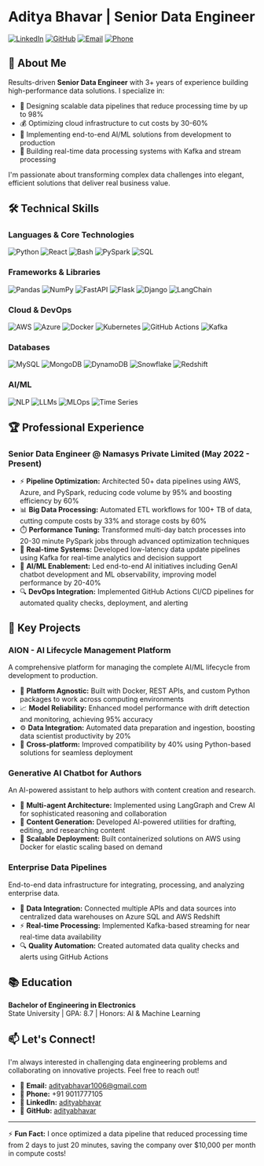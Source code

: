 # Aditya Bhavar | Senior Data Engineer

[![LinkedIn](https://img.shields.io/badge/LinkedIn-0077B5?style=for-the-badge&logo=linkedin&logoColor=white)](https://www.linkedin.com/in/adityabhavar/)
[![GitHub](https://img.shields.io/badge/GitHub-100000?style=for-the-badge&logo=github&logoColor=white)](https://github.com/adityabhavar)
[![Email](https://img.shields.io/badge/Email-D14836?style=for-the-badge&logo=gmail&logoColor=white)](mailto:adityabhavar1006@gmail.com)
[![Phone](https://img.shields.io/badge/Phone-25D366?style=for-the-badge&logo=phone&logoColor=white)](tel:+919011777105)

## 💫 About Me

Results-driven **Senior Data Engineer** with 3+ years of experience building high-performance data solutions. I specialize in:

- 🚀 Designing scalable data pipelines that reduce processing time by up to 98%
- 💰 Optimizing cloud infrastructure to cut costs by 30-60%
- 🤖 Implementing end-to-end AI/ML solutions from development to production
- 🔄 Building real-time data processing systems with Kafka and stream processing

I'm passionate about transforming complex data challenges into elegant, efficient solutions that deliver real business value.

## 🛠️ Technical Skills

### Languages & Core Technologies
![Python](https://img.shields.io/badge/Python-3776AB?style=flat-square&logo=python&logoColor=white)
![React](https://img.shields.io/badge/React-20232A?style=flat-square&logo=react&logoColor=61DAFB)
![Bash](https://img.shields.io/badge/Bash-4EAA25?style=flat-square&logo=gnu-bash&logoColor=white)
![PySpark](https://img.shields.io/badge/PySpark-E25A1C?style=flat-square&logo=apache-spark&logoColor=white)
![SQL](https://img.shields.io/badge/SQL-4479A1?style=flat-square&logo=postgresql&logoColor=white)

### Frameworks & Libraries
![Pandas](https://img.shields.io/badge/Pandas-150458?style=flat-square&logo=pandas&logoColor=white)
![NumPy](https://img.shields.io/badge/NumPy-013243?style=flat-square&logo=numpy&logoColor=white)
![FastAPI](https://img.shields.io/badge/FastAPI-009688?style=flat-square&logo=fastapi&logoColor=white)
![Flask](https://img.shields.io/badge/Flask-000000?style=flat-square&logo=flask&logoColor=white)
![Django](https://img.shields.io/badge/Django-092E20?style=flat-square&logo=django&logoColor=white)
![LangChain](https://img.shields.io/badge/LangChain-3670A0?style=flat-square&logo=chainlink&logoColor=white)

### Cloud & DevOps
![AWS](https://img.shields.io/badge/AWS-232F3E?style=flat-square&logo=amazon-aws&logoColor=white)
![Azure](https://img.shields.io/badge/Azure-0078D4?style=flat-square&logo=microsoft-azure&logoColor=white)
![Docker](https://img.shields.io/badge/Docker-2496ED?style=flat-square&logo=docker&logoColor=white)
![Kubernetes](https://img.shields.io/badge/Kubernetes-326CE5?style=flat-square&logo=kubernetes&logoColor=white)
![GitHub Actions](https://img.shields.io/badge/GitHub_Actions-2088FF?style=flat-square&logo=github-actions&logoColor=white)
![Kafka](https://img.shields.io/badge/Apache_Kafka-231F20?style=flat-square&logo=apache-kafka&logoColor=white)

### Databases
![MySQL](https://img.shields.io/badge/MySQL-4479A1?style=flat-square&logo=mysql&logoColor=white)
![MongoDB](https://img.shields.io/badge/MongoDB-47A248?style=flat-square&logo=mongodb&logoColor=white)
![DynamoDB](https://img.shields.io/badge/DynamoDB-4053D6?style=flat-square&logo=amazon-dynamodb&logoColor=white)
![Snowflake](https://img.shields.io/badge/Snowflake-29B5E8?style=flat-square&logo=snowflake&logoColor=white)
![Redshift](https://img.shields.io/badge/Redshift-8C4FFF?style=flat-square&logo=amazon-aws&logoColor=white)

### AI/ML
![NLP](https://img.shields.io/badge/NLP-3670A0?style=flat-square&logo=natural-language-processing&logoColor=white)
![LLMs](https://img.shields.io/badge/LLMs-DD0031?style=flat-square&logo=openai&logoColor=white)
![MLOps](https://img.shields.io/badge/MLOps-FF6F00?style=flat-square&logo=mlflow&logoColor=white)
![Time Series](https://img.shields.io/badge/Time_Series-026E00?style=flat-square&logo=influxdb&logoColor=white)

## 🏆 Professional Experience

### Senior Data Engineer @ Namasys Private Limited (May 2022 - Present)

- ⚡ **Pipeline Optimization:** Architected 50+ data pipelines using AWS, Azure, and PySpark, reducing code volume by 95% and boosting efficiency by 60%
- 📊 **Big Data Processing:** Automated ETL workflows for 100+ TB of data, cutting compute costs by 33% and storage costs by 60%
- ⏱️ **Performance Tuning:** Transformed multi-day batch processes into 20-30 minute PySpark jobs through advanced optimization techniques
- 🔄 **Real-time Systems:** Developed low-latency data update pipelines using Kafka for real-time analytics and decision support
- 🤖 **AI/ML Enablement:** Led end-to-end AI initiatives including GenAI chatbot development and ML observability, improving model performance by 20-40%
- 🔍 **DevOps Integration:** Implemented GitHub Actions CI/CD pipelines for automated quality checks, deployment, and alerting

## 🚀 Key Projects

### AION - AI Lifecycle Management Platform
A comprehensive platform for managing the complete AI/ML lifecycle from development to production.

- 🧠 **Platform Agnostic:** Built with Docker, REST APIs, and custom Python packages to work across computing environments
- 📈 **Model Reliability:** Enhanced model performance with drift detection and monitoring, achieving 95% accuracy
- ⚙️ **Data Integration:** Automated data preparation and ingestion, boosting data scientist productivity by 20%
- 🔌 **Cross-platform:** Improved compatibility by 40% using Python-based solutions for seamless deployment

### Generative AI Chatbot for Authors
An AI-powered assistant to help authors with content creation and research.

- 🤖 **Multi-agent Architecture:** Implemented using LangGraph and Crew AI for sophisticated reasoning and collaboration
- 📝 **Content Generation:** Developed AI-powered utilities for drafting, editing, and researching content
- 🚀 **Scalable Deployment:** Built containerized solutions on AWS using Docker for elastic scaling based on demand

### Enterprise Data Pipelines
End-to-end data infrastructure for integrating, processing, and analyzing enterprise data.

- 🔄 **Data Integration:** Connected multiple APIs and data sources into centralized data warehouses on Azure SQL and AWS Redshift
- ⚡ **Real-time Processing:** Implemented Kafka-based streaming for near real-time data availability
- 🔍 **Quality Automation:** Created automated data quality checks and alerts using GitHub Actions

## 📚 Education

**Bachelor of Engineering in Electronics**  
State University | GPA: 8.7 | Honors: AI & Machine Learning

## 📫 Let's Connect!

I'm always interested in challenging data engineering problems and collaborating on innovative projects. Feel free to reach out!

- 📧 **Email:** adityabhavar1006@gmail.com
- 📱 **Phone:** +91 9011777105
- 💼 **LinkedIn:** [adityabhavar](https://www.linkedin.com/in/adityabhavar/)
- 🐙 **GitHub:** [adityabhavar](https://github.com/adityabhavar)

---

⚡ **Fun Fact:** I once optimized a data pipeline that reduced processing time from 2 days to just 20 minutes, saving the company over $10,000 per month in compute costs!
